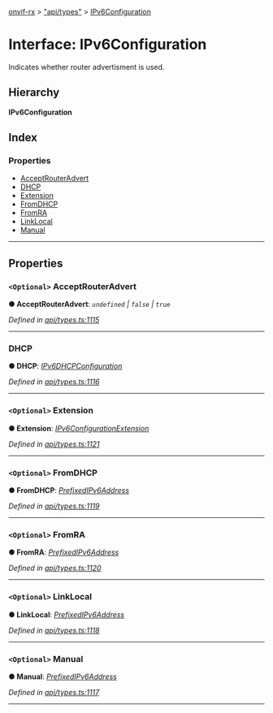 [onvif-rx](../README.md) > ["api/types"](../modules/_api_types_.md) > [IPv6Configuration](../interfaces/_api_types_.ipv6configuration.md)

# Interface: IPv6Configuration

Indicates whether router advertisment is used.

## Hierarchy

**IPv6Configuration**

## Index

### Properties

* [AcceptRouterAdvert](_api_types_.ipv6configuration.md#acceptrouteradvert)
* [DHCP](_api_types_.ipv6configuration.md#dhcp)
* [Extension](_api_types_.ipv6configuration.md#extension)
* [FromDHCP](_api_types_.ipv6configuration.md#fromdhcp)
* [FromRA](_api_types_.ipv6configuration.md#fromra)
* [LinkLocal](_api_types_.ipv6configuration.md#linklocal)
* [Manual](_api_types_.ipv6configuration.md#manual)

---

## Properties

<a id="acceptrouteradvert"></a>

### `<Optional>` AcceptRouterAdvert

**● AcceptRouterAdvert**: *`undefined` \| `false` \| `true`*

*Defined in [api/types.ts:1115](https://github.com/patrickmichalina/onvif-rx/blob/3ab1739/src/api/types.ts#L1115)*

___
<a id="dhcp"></a>

###  DHCP

**● DHCP**: *[IPv6DHCPConfiguration](../enums/_api_types_.ipv6dhcpconfiguration.md)*

*Defined in [api/types.ts:1116](https://github.com/patrickmichalina/onvif-rx/blob/3ab1739/src/api/types.ts#L1116)*

___
<a id="extension"></a>

### `<Optional>` Extension

**● Extension**: *[IPv6ConfigurationExtension](_api_types_.ipv6configurationextension.md)*

*Defined in [api/types.ts:1121](https://github.com/patrickmichalina/onvif-rx/blob/3ab1739/src/api/types.ts#L1121)*

___
<a id="fromdhcp"></a>

### `<Optional>` FromDHCP

**● FromDHCP**: *[PrefixedIPv6Address](_api_types_.prefixedipv6address.md)*

*Defined in [api/types.ts:1119](https://github.com/patrickmichalina/onvif-rx/blob/3ab1739/src/api/types.ts#L1119)*

___
<a id="fromra"></a>

### `<Optional>` FromRA

**● FromRA**: *[PrefixedIPv6Address](_api_types_.prefixedipv6address.md)*

*Defined in [api/types.ts:1120](https://github.com/patrickmichalina/onvif-rx/blob/3ab1739/src/api/types.ts#L1120)*

___
<a id="linklocal"></a>

### `<Optional>` LinkLocal

**● LinkLocal**: *[PrefixedIPv6Address](_api_types_.prefixedipv6address.md)*

*Defined in [api/types.ts:1118](https://github.com/patrickmichalina/onvif-rx/blob/3ab1739/src/api/types.ts#L1118)*

___
<a id="manual"></a>

### `<Optional>` Manual

**● Manual**: *[PrefixedIPv6Address](_api_types_.prefixedipv6address.md)*

*Defined in [api/types.ts:1117](https://github.com/patrickmichalina/onvif-rx/blob/3ab1739/src/api/types.ts#L1117)*

___

